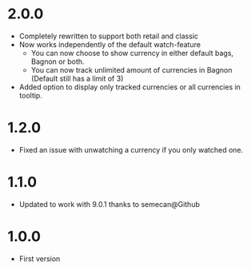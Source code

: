 # 2.0.0
- Completely rewritten to support both retail and classic
- Now works independently of the default watch-feature
    - You can now choose to show currency in either default bags, Bagnon or both.
    - You can now track unlimited amount of currencies in Bagnon (Default still has a limit of 3)
- Added option to display only tracked currencies or all currencies in tooltip.

# 1.2.0
- Fixed an issue with unwatching a currency if you only watched one.

# 1.1.0
- Updated to work with 9.0.1 thanks to semecan@Github

# 1.0.0
- First version
